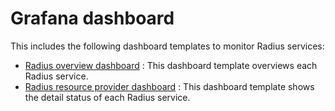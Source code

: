 # Grafana dashboard

This includes the following dashboard templates to monitor Radius services:

* [Radius overview dashboard](./radius-overview-dashboard.json) : This dashboard template overviews each Radius service.
* [Radius resource provider dashboard](./radius-resource-provider-dashboard.json) : This dashboard template shows the detail status of each Radius service.
